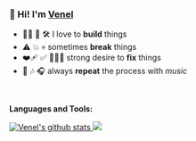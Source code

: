 
### 👋  Hi! I'm [Venel](https://www.linkedin.com/in/venelrene/)
- 👷🏿 🧱‍ 🛠️ I love to **build** things
- ⚠️️ 💥 💀 sometimes **break** things
- ❤️‍🩹 ✅ 👨🏾‍🔧 strong desire to **fix** things
- 🔂 🎶 🎧 always **repeat** the process with _music_

<br>

**Languages and Tools:**  

<a href='https://github.com/venelrene'>
    <img vertical-align='center' src='https://github-readme-stats.vercel.app/api?username=venelrene&hide=contribs&count_private=true&show_icons=true&theme=dark&hide_border=true' alt="Venel's github stats"/>
</a>

<a href='https://github.com/venelrene'>
    <img vertical-align='center' src='https://github-readme-stats.vercel.app/api/top-langs?username=venelrene&theme=dark&hide_langs_below=1&layout=compact&hide_border=true' />
</a> 
